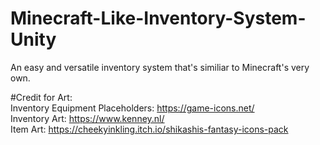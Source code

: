 # Minecraft-Like-Inventory-System-Unity
An easy and versatile inventory system that's similiar to Minecraft's very own.<br>

#Credit for Art:<br>
Inventory Equipment Placeholders: https://game-icons.net/<br>
Inventory Art: https://www.kenney.nl/<br>
Item Art: https://cheekyinkling.itch.io/shikashis-fantasy-icons-pack<br>
